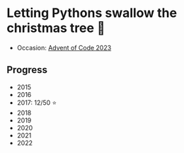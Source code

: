 # Letting Pythons swallow the christmas tree :snake:

- Occasion: [Advent of Code 2023](https://adventofcode.com/2023)
<!-- - Docs Mojo: [Modular](https://docs.modular.com/mojo/) -->

## Progress
- 2015
- 2016
- 2017: 12/50 :star:
- 2018
- 2019
- 2020
- 2021
- 2022
